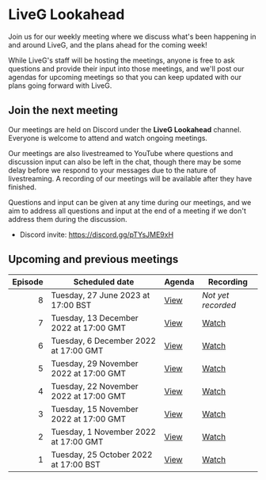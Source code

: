 # LiveG Lookahead
Join us for our weekly meeting where we discuss what's been happening in and around LiveG, and the plans ahead for the coming week!

While LiveG's staff will be hosting the meetings, anyone is free to ask questions and provide their input into those meetings, and we'll post our agendas for upcoming meetings so that you can keep updated with our plans going forward with LiveG.

## Join the next meeting
Our meetings are held on Discord under the **LiveG Lookahead** channel. Everyone is welcome to attend and watch ongoing meetings.

Our meetings are also livestreamed to YouTube where questions and discussion input can also be left in the chat, though there may be some delay before we respond to your messages due to the nature of livestreaming. A recording of our meetings will be available after they have finished.

Questions and input can be given at any time during our meetings, and we aim to address all questions and input at the end of a meeting if we don't address them during the discussion.

* Discord invite: https://discord.gg/pTYsJME9xH

## Upcoming and previous meetings
| Episode | Scheduled date | Agenda | Recording |
|--:|---|---|---|
| 8 | Tuesday, 27 June 2023 at 17:00 BST | [View](https://github.com/LiveGTech/Lookahead/blob/main/episodes/0008/index.md)  | _Not yet recorded_ |
| 7 | Tuesday, 13 December 2022 at 17:00 GMT | [View](https://github.com/LiveGTech/Lookahead/blob/main/episodes/0007/index.md) | [Watch](https://youtu.be/j0p_f0KL5Kk) |
| 6 | Tuesday, 6 December 2022 at 17:00 GMT | [View](https://github.com/LiveGTech/Lookahead/blob/main/episodes/0006/index.md) | [Watch](https://youtu.be/WaJqwDrfvjc) |
| 5 | Tuesday, 29 November 2022 at 17:00 GMT | [View](https://github.com/LiveGTech/Lookahead/blob/main/episodes/0005/index.md) | [Watch](https://youtu.be/RAv6XrLknaA) |
| 4 | Tuesday, 22 November 2022 at 17:00 GMT | [View](https://github.com/LiveGTech/Lookahead/blob/main/episodes/0004/index.md) | [Watch](https://youtu.be/91M7iT_ekos) |
| 3 | Tuesday, 15 November 2022 at 17:00 GMT | [View](https://github.com/LiveGTech/Lookahead/blob/main/episodes/0003/index.md) | [Watch](https://youtu.be/5WabZoH5YQE) |
| 2 | Tuesday, 1 November 2022 at 17:00 GMT | [View](https://github.com/LiveGTech/Lookahead/blob/main/episodes/0002/index.md) | [Watch](https://youtu.be/CaF17Hj6jEA) |
| 1 | Tuesday, 25 October 2022 at 17:00 BST | [View](https://github.com/LiveGTech/Lookahead/blob/main/episodes/0001/index.md) | [Watch](https://youtu.be/tgyXH_XUXlo) |
